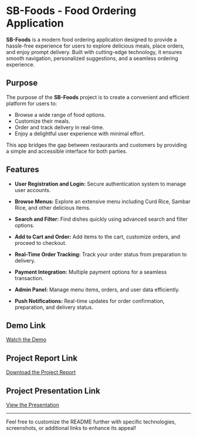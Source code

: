 # SB-Foods - Food Ordering Application

**SB-Foods** is a modern food ordering application designed to provide a hassle-free experience for users to explore delicious meals, place orders, and enjoy prompt delivery. Built with cutting-edge technology, it ensures smooth navigation, personalized suggestions, and a seamless ordering experience.

## Purpose

The purpose of the **SB-Foods** project is to create a convenient and efficient platform for users to:
- Browse a wide range of food options.
- Customize their meals.
- Order and track delivery in real-time.
- Enjoy a delightful user experience with minimal effort.

This app bridges the gap between restaurants and customers by providing a simple and accessible interface for both parties.

## Features

- **User Registration and Login:**
  Secure authentication system to manage user accounts.

- **Browse Menus:**
  Explore an extensive menu including Curd Rice, Sambar Rice, and other delicious items.

- **Search and Filter:**
  Find dishes quickly using advanced search and filter options.

- **Add to Cart and Order:**
  Add items to the cart, customize orders, and proceed to checkout.

- **Real-Time Order Tracking:**
  Track your order status from preparation to delivery.

- **Payment Integration:**
  Multiple payment options for a seamless transaction.

- **Admin Panel:**
  Manage menu items, orders, and user data efficiently.

- **Push Notifications:**
  Real-time updates for order confirmation, preparation, and delivery status.

## Demo Link
[Watch the Demo](https://drive.google.com/file/d/1xaxOw9tA0D4D1phD48fAZdCHDAwKplXh/view?usp=drivesdk )

## Project Report Link
[Download the Project Report](https://drive.google.com/file/d/1-wOkaF-YtudVsgeNN_n3_18Ixj_k6b6H/view?usp=drivesdk)

## Project Presentation Link
[View the Presentation](https://drive.google.com/file/d/1-vNaWlyEv0e6eAwWnWcPbZjMkag04tLt/view?usp=drivesdk)

---

Feel free to customize the README further with specific technologies, screenshots, or additional links to enhance its appeal!

